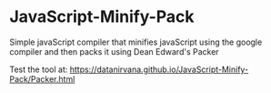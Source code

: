 # JavaScript-Minify-Pack
Simple javaScript compiler that minifies javaScript using the google compiler and then packs it using Dean Edward's Packer

Test the tool at: https://datanirvana.github.io/JavaScript-Minify-Pack/Packer.html
